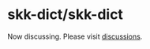 # skk-dict/skk-dict
Now discussing.  Please visit [discussions](https://github.com/skk-dict/skk-dict/discussions).
